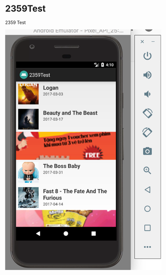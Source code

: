 # 2359Test
2359 Test

![DEMO IMAGE](https://github.com/npkhoa2197/2359Test/blob/master/Screenshot%20at%20Apr%2005%2023-10-48.png)
